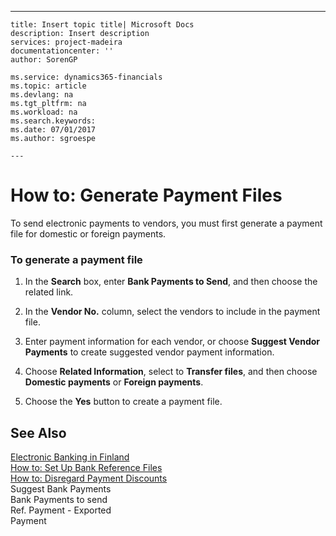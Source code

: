 ---
    title: Insert topic title| Microsoft Docs
    description: Insert description
    services: project-madeira
    documentationcenter: ''
    author: SorenGP

    ms.service: dynamics365-financials
    ms.topic: article
    ms.devlang: na
    ms.tgt_pltfrm: na
    ms.workload: na
    ms.search.keywords:
    ms.date: 07/01/2017
    ms.author: sgroespe

    ---
# How to: Generate Payment Files
To send electronic payments to vendors, you must first generate a payment file for domestic or foreign payments.  
  
### To generate a payment file  
  
1.  In the **Search** box, enter **Bank Payments to Send**, and then choose the related link.  
  
2.  In the **Vendor No.** column, select the vendors to include in the payment file.  
  
3.  Enter payment information for each vendor, or choose **Suggest Vendor Payments** to create suggested vendor payment information.  
  
4.  Choose **Related Information**, select to **Transfer files**, and then choose **Domestic payments** or **Foreign payments**.  
  
5.  Choose the **Yes** button to create a payment file.  
  
## See Also  
 [Electronic Banking in Finland](../FullExperience/electronic-banking-in-finland.md)   
 [How to: Set Up Bank Reference Files](../FullExperience/how-to-set-up-bank-reference-files.md)   
 [How to: Disregard Payment Discounts](../FullExperience/how-to-disregard-payment-discounts.md)   
 Suggest Bank Payments   
 Bank Payments to send   
 Ref. Payment - Exported   
 Payment